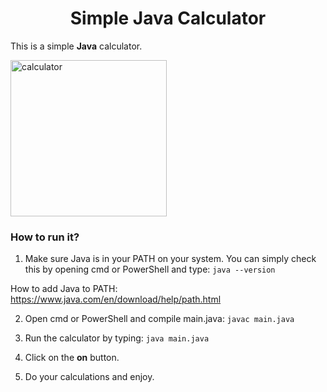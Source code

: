 <div align="center">
  
# Simple Java Calculator
</div>

This is a simple **Java** calculator.

<img width="250" alt="calculator" src="https://zahirazalfa:patch-1/Java-Simple-Calculator/assets/153938106/6a149d3a-d469-4965-9cfd-f9fa91e775bd">

### How to run it?

1. Make sure Java is in your PATH on your system.
You can simply check this by opening cmd or PowerShell and type: ```java --version```

How to add Java to PATH: https://www.java.com/en/download/help/path.html

2. Open cmd or PowerShell and compile main.java: ```javac main.java```

3. Run the calculator by typing: ```java main.java```
4. Click on the **on** button.
5. Do your calculations and enjoy.
